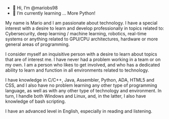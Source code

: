- 👋 Hi, I’m @mariobs98
- 🌱 I’m currently learning ... More Python!

My name is Mario and I am passionate about technology. I have a special interest with a desire to learn and develop professionally in topics related to: Cybersecurity, deep learning / machine learning, robotics, real-time systems or anything related to GPU/CPU architectures, hardware or more general areas of programming.

I consider myself an inquisitive person with a desire to learn about topics that are of interest me. I have never had a problem working in a team or on my own. I am a person who likes to get involved, and who has a dedicated ability to learn and function in all environments related to technology.

I have knowledge in C/C++, Java, Assembler, Python, ADA, HTML5 and CSS, and I also have no problem learning any other type of programming language, as well as with any other type of technology and environment. In turn, I handle both Windows and Linux, and, in the latter, I also have knowledge of bash scripting.

I have an advanced level in English, especially in reading and listening.

<!---
mariobs98/mariobs98 is a ✨ special ✨ repository because its `README.md` (this file) appears on your GitHub profile.
You can click the Preview link to take a look at your changes.
--->
